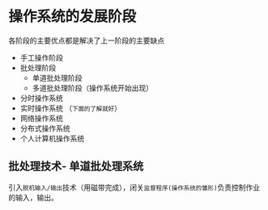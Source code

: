 # 操作系统的发展阶段

各阶段的主要优点都是解决了上一阶段的主要缺点

- 手工操作阶段
- 批处理阶段
  - 单道批处理阶段
  - 多道批处理阶段（操作系统开始出现）
- 分时操作系统
- 实时操作系统
  （`下面的了解就好`）
- 网络操作系统
- 分布式操作系统
- 个人计算机操作系统

## 批处理技术- 单道批处理系统
引入`脱机输入/输出`技术（用磁带完成），闭关`监督程序(操作系统的雏形)`负责控制作业的输入，输出。
